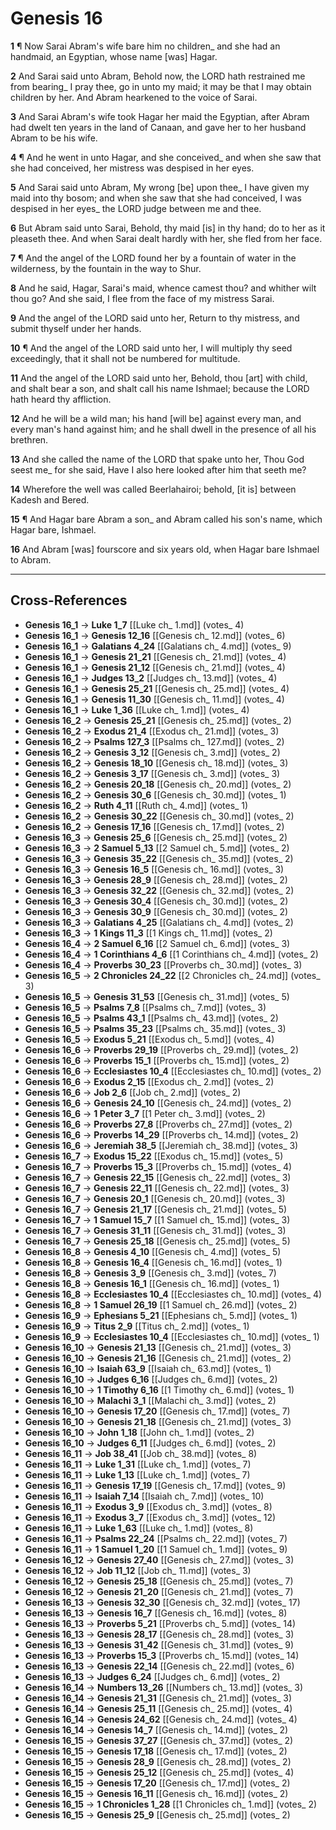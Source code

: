 # Genesis 16

**1** ¶ Now Sarai Abram's wife bare him no children_ and she had an handmaid, an Egyptian, whose name [was] Hagar.

**2** And Sarai said unto Abram, Behold now, the LORD hath restrained me from bearing_ I pray thee, go in unto my maid; it may be that I may obtain children by her. And Abram hearkened to the voice of Sarai.

**3** And Sarai Abram's wife took Hagar her maid the Egyptian, after Abram had dwelt ten years in the land of Canaan, and gave her to her husband Abram to be his wife.

**4** ¶ And he went in unto Hagar, and she conceived_ and when she saw that she had conceived, her mistress was despised in her eyes.

**5** And Sarai said unto Abram, My wrong [be] upon thee_ I have given my maid into thy bosom; and when she saw that she had conceived, I was despised in her eyes_ the LORD judge between me and thee.

**6** But Abram said unto Sarai, Behold, thy maid [is] in thy hand; do to her as it pleaseth thee. And when Sarai dealt hardly with her, she fled from her face.

**7** ¶ And the angel of the LORD found her by a fountain of water in the wilderness, by the fountain in the way to Shur.

**8** And he said, Hagar, Sarai's maid, whence camest thou? and whither wilt thou go? And she said, I flee from the face of my mistress Sarai.

**9** And the angel of the LORD said unto her, Return to thy mistress, and submit thyself under her hands.

**10** ¶ And the angel of the LORD said unto her, I will multiply thy seed exceedingly, that it shall not be numbered for multitude.

**11** And the angel of the LORD said unto her, Behold, thou [art] with child, and shalt bear a son, and shalt call his name Ishmael; because the LORD hath heard thy affliction.

**12** And he will be a wild man; his hand [will be] against every man, and every man's hand against him; and he shall dwell in the presence of all his brethren.

**13** And she called the name of the LORD that spake unto her, Thou God seest me_ for she said, Have I also here looked after him that seeth me?

**14** Wherefore the well was called Beerlahairoi; behold, [it is] between Kadesh and Bered.

**15** ¶ And Hagar bare Abram a son_ and Abram called his son's name, which Hagar bare, Ishmael.

**16** And Abram [was] fourscore and six years old, when Hagar bare Ishmael to Abram.

---

## Cross-References

- **Genesis 16_1** → **Luke 1_7** [[Luke ch_ 1.md]] (votes_ 4)
- **Genesis 16_1** → **Genesis 12_16** [[Genesis ch_ 12.md]] (votes_ 6)
- **Genesis 16_1** → **Galatians 4_24** [[Galatians ch_ 4.md]] (votes_ 9)
- **Genesis 16_1** → **Genesis 21_21** [[Genesis ch_ 21.md]] (votes_ 4)
- **Genesis 16_1** → **Genesis 21_12** [[Genesis ch_ 21.md]] (votes_ 4)
- **Genesis 16_1** → **Judges 13_2** [[Judges ch_ 13.md]] (votes_ 4)
- **Genesis 16_1** → **Genesis 25_21** [[Genesis ch_ 25.md]] (votes_ 4)
- **Genesis 16_1** → **Genesis 11_30** [[Genesis ch_ 11.md]] (votes_ 4)
- **Genesis 16_1** → **Luke 1_36** [[Luke ch_ 1.md]] (votes_ 4)
- **Genesis 16_2** → **Genesis 25_21** [[Genesis ch_ 25.md]] (votes_ 2)
- **Genesis 16_2** → **Exodus 21_4** [[Exodus ch_ 21.md]] (votes_ 3)
- **Genesis 16_2** → **Psalms 127_3** [[Psalms ch_ 127.md]] (votes_ 2)
- **Genesis 16_2** → **Genesis 3_12** [[Genesis ch_ 3.md]] (votes_ 2)
- **Genesis 16_2** → **Genesis 18_10** [[Genesis ch_ 18.md]] (votes_ 3)
- **Genesis 16_2** → **Genesis 3_17** [[Genesis ch_ 3.md]] (votes_ 3)
- **Genesis 16_2** → **Genesis 20_18** [[Genesis ch_ 20.md]] (votes_ 2)
- **Genesis 16_2** → **Genesis 30_6** [[Genesis ch_ 30.md]] (votes_ 1)
- **Genesis 16_2** → **Ruth 4_11** [[Ruth ch_ 4.md]] (votes_ 1)
- **Genesis 16_2** → **Genesis 30_22** [[Genesis ch_ 30.md]] (votes_ 2)
- **Genesis 16_2** → **Genesis 17_16** [[Genesis ch_ 17.md]] (votes_ 2)
- **Genesis 16_3** → **Genesis 25_6** [[Genesis ch_ 25.md]] (votes_ 2)
- **Genesis 16_3** → **2 Samuel 5_13** [[2 Samuel ch_ 5.md]] (votes_ 2)
- **Genesis 16_3** → **Genesis 35_22** [[Genesis ch_ 35.md]] (votes_ 2)
- **Genesis 16_3** → **Genesis 16_5** [[Genesis ch_ 16.md]] (votes_ 3)
- **Genesis 16_3** → **Genesis 28_9** [[Genesis ch_ 28.md]] (votes_ 2)
- **Genesis 16_3** → **Genesis 32_22** [[Genesis ch_ 32.md]] (votes_ 2)
- **Genesis 16_3** → **Genesis 30_4** [[Genesis ch_ 30.md]] (votes_ 2)
- **Genesis 16_3** → **Genesis 30_9** [[Genesis ch_ 30.md]] (votes_ 2)
- **Genesis 16_3** → **Galatians 4_25** [[Galatians ch_ 4.md]] (votes_ 2)
- **Genesis 16_3** → **1 Kings 11_3** [[1 Kings ch_ 11.md]] (votes_ 2)
- **Genesis 16_4** → **2 Samuel 6_16** [[2 Samuel ch_ 6.md]] (votes_ 3)
- **Genesis 16_4** → **1 Corinthians 4_6** [[1 Corinthians ch_ 4.md]] (votes_ 2)
- **Genesis 16_4** → **Proverbs 30_23** [[Proverbs ch_ 30.md]] (votes_ 3)
- **Genesis 16_5** → **2 Chronicles 24_22** [[2 Chronicles ch_ 24.md]] (votes_ 3)
- **Genesis 16_5** → **Genesis 31_53** [[Genesis ch_ 31.md]] (votes_ 5)
- **Genesis 16_5** → **Psalms 7_8** [[Psalms ch_ 7.md]] (votes_ 3)
- **Genesis 16_5** → **Psalms 43_1** [[Psalms ch_ 43.md]] (votes_ 2)
- **Genesis 16_5** → **Psalms 35_23** [[Psalms ch_ 35.md]] (votes_ 3)
- **Genesis 16_5** → **Exodus 5_21** [[Exodus ch_ 5.md]] (votes_ 4)
- **Genesis 16_6** → **Proverbs 29_19** [[Proverbs ch_ 29.md]] (votes_ 2)
- **Genesis 16_6** → **Proverbs 15_1** [[Proverbs ch_ 15.md]] (votes_ 2)
- **Genesis 16_6** → **Ecclesiastes 10_4** [[Ecclesiastes ch_ 10.md]] (votes_ 2)
- **Genesis 16_6** → **Exodus 2_15** [[Exodus ch_ 2.md]] (votes_ 2)
- **Genesis 16_6** → **Job 2_6** [[Job ch_ 2.md]] (votes_ 2)
- **Genesis 16_6** → **Genesis 24_10** [[Genesis ch_ 24.md]] (votes_ 2)
- **Genesis 16_6** → **1 Peter 3_7** [[1 Peter ch_ 3.md]] (votes_ 2)
- **Genesis 16_6** → **Proverbs 27_8** [[Proverbs ch_ 27.md]] (votes_ 2)
- **Genesis 16_6** → **Proverbs 14_29** [[Proverbs ch_ 14.md]] (votes_ 2)
- **Genesis 16_6** → **Jeremiah 38_5** [[Jeremiah ch_ 38.md]] (votes_ 3)
- **Genesis 16_7** → **Exodus 15_22** [[Exodus ch_ 15.md]] (votes_ 5)
- **Genesis 16_7** → **Proverbs 15_3** [[Proverbs ch_ 15.md]] (votes_ 4)
- **Genesis 16_7** → **Genesis 22_15** [[Genesis ch_ 22.md]] (votes_ 3)
- **Genesis 16_7** → **Genesis 22_11** [[Genesis ch_ 22.md]] (votes_ 3)
- **Genesis 16_7** → **Genesis 20_1** [[Genesis ch_ 20.md]] (votes_ 3)
- **Genesis 16_7** → **Genesis 21_17** [[Genesis ch_ 21.md]] (votes_ 5)
- **Genesis 16_7** → **1 Samuel 15_7** [[1 Samuel ch_ 15.md]] (votes_ 3)
- **Genesis 16_7** → **Genesis 31_11** [[Genesis ch_ 31.md]] (votes_ 3)
- **Genesis 16_7** → **Genesis 25_18** [[Genesis ch_ 25.md]] (votes_ 5)
- **Genesis 16_8** → **Genesis 4_10** [[Genesis ch_ 4.md]] (votes_ 5)
- **Genesis 16_8** → **Genesis 16_4** [[Genesis ch_ 16.md]] (votes_ 1)
- **Genesis 16_8** → **Genesis 3_9** [[Genesis ch_ 3.md]] (votes_ 7)
- **Genesis 16_8** → **Genesis 16_1** [[Genesis ch_ 16.md]] (votes_ 1)
- **Genesis 16_8** → **Ecclesiastes 10_4** [[Ecclesiastes ch_ 10.md]] (votes_ 4)
- **Genesis 16_8** → **1 Samuel 26_19** [[1 Samuel ch_ 26.md]] (votes_ 2)
- **Genesis 16_9** → **Ephesians 5_21** [[Ephesians ch_ 5.md]] (votes_ 1)
- **Genesis 16_9** → **Titus 2_9** [[Titus ch_ 2.md]] (votes_ 1)
- **Genesis 16_9** → **Ecclesiastes 10_4** [[Ecclesiastes ch_ 10.md]] (votes_ 1)
- **Genesis 16_10** → **Genesis 21_13** [[Genesis ch_ 21.md]] (votes_ 3)
- **Genesis 16_10** → **Genesis 21_16** [[Genesis ch_ 21.md]] (votes_ 2)
- **Genesis 16_10** → **Isaiah 63_9** [[Isaiah ch_ 63.md]] (votes_ 1)
- **Genesis 16_10** → **Judges 6_16** [[Judges ch_ 6.md]] (votes_ 2)
- **Genesis 16_10** → **1 Timothy 6_16** [[1 Timothy ch_ 6.md]] (votes_ 1)
- **Genesis 16_10** → **Malachi 3_1** [[Malachi ch_ 3.md]] (votes_ 2)
- **Genesis 16_10** → **Genesis 17_20** [[Genesis ch_ 17.md]] (votes_ 7)
- **Genesis 16_10** → **Genesis 21_18** [[Genesis ch_ 21.md]] (votes_ 3)
- **Genesis 16_10** → **John 1_18** [[John ch_ 1.md]] (votes_ 2)
- **Genesis 16_10** → **Judges 6_11** [[Judges ch_ 6.md]] (votes_ 2)
- **Genesis 16_11** → **Job 38_41** [[Job ch_ 38.md]] (votes_ 8)
- **Genesis 16_11** → **Luke 1_31** [[Luke ch_ 1.md]] (votes_ 7)
- **Genesis 16_11** → **Luke 1_13** [[Luke ch_ 1.md]] (votes_ 7)
- **Genesis 16_11** → **Genesis 17_19** [[Genesis ch_ 17.md]] (votes_ 9)
- **Genesis 16_11** → **Isaiah 7_14** [[Isaiah ch_ 7.md]] (votes_ 10)
- **Genesis 16_11** → **Exodus 3_9** [[Exodus ch_ 3.md]] (votes_ 8)
- **Genesis 16_11** → **Exodus 3_7** [[Exodus ch_ 3.md]] (votes_ 12)
- **Genesis 16_11** → **Luke 1_63** [[Luke ch_ 1.md]] (votes_ 8)
- **Genesis 16_11** → **Psalms 22_24** [[Psalms ch_ 22.md]] (votes_ 7)
- **Genesis 16_11** → **1 Samuel 1_20** [[1 Samuel ch_ 1.md]] (votes_ 9)
- **Genesis 16_12** → **Genesis 27_40** [[Genesis ch_ 27.md]] (votes_ 3)
- **Genesis 16_12** → **Job 11_12** [[Job ch_ 11.md]] (votes_ 3)
- **Genesis 16_12** → **Genesis 25_18** [[Genesis ch_ 25.md]] (votes_ 7)
- **Genesis 16_12** → **Genesis 21_20** [[Genesis ch_ 21.md]] (votes_ 7)
- **Genesis 16_13** → **Genesis 32_30** [[Genesis ch_ 32.md]] (votes_ 17)
- **Genesis 16_13** → **Genesis 16_7** [[Genesis ch_ 16.md]] (votes_ 8)
- **Genesis 16_13** → **Proverbs 5_21** [[Proverbs ch_ 5.md]] (votes_ 14)
- **Genesis 16_13** → **Genesis 28_17** [[Genesis ch_ 28.md]] (votes_ 3)
- **Genesis 16_13** → **Genesis 31_42** [[Genesis ch_ 31.md]] (votes_ 9)
- **Genesis 16_13** → **Proverbs 15_3** [[Proverbs ch_ 15.md]] (votes_ 14)
- **Genesis 16_13** → **Genesis 22_14** [[Genesis ch_ 22.md]] (votes_ 6)
- **Genesis 16_13** → **Judges 6_24** [[Judges ch_ 6.md]] (votes_ 2)
- **Genesis 16_14** → **Numbers 13_26** [[Numbers ch_ 13.md]] (votes_ 3)
- **Genesis 16_14** → **Genesis 21_31** [[Genesis ch_ 21.md]] (votes_ 3)
- **Genesis 16_14** → **Genesis 25_11** [[Genesis ch_ 25.md]] (votes_ 4)
- **Genesis 16_14** → **Genesis 24_62** [[Genesis ch_ 24.md]] (votes_ 4)
- **Genesis 16_14** → **Genesis 14_7** [[Genesis ch_ 14.md]] (votes_ 2)
- **Genesis 16_15** → **Genesis 37_27** [[Genesis ch_ 37.md]] (votes_ 2)
- **Genesis 16_15** → **Genesis 17_18** [[Genesis ch_ 17.md]] (votes_ 2)
- **Genesis 16_15** → **Genesis 28_9** [[Genesis ch_ 28.md]] (votes_ 2)
- **Genesis 16_15** → **Genesis 25_12** [[Genesis ch_ 25.md]] (votes_ 4)
- **Genesis 16_15** → **Genesis 17_20** [[Genesis ch_ 17.md]] (votes_ 2)
- **Genesis 16_15** → **Genesis 16_11** [[Genesis ch_ 16.md]] (votes_ 2)
- **Genesis 16_15** → **1 Chronicles 1_28** [[1 Chronicles ch_ 1.md]] (votes_ 2)
- **Genesis 16_15** → **Genesis 25_9** [[Genesis ch_ 25.md]] (votes_ 2)
